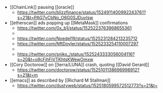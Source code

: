 - [[ChainLink]] pausing [[oracle]]
    - https://twitter.com/blizzfinance/status/1524911400992243761?s=21&t=PAG7vCbNo_O6G0SJDuvIsw
- [[etherscan]] ads popping up [[MetaMask]] confirmations
    - https://twitter.com/0x_b1/status/1525223763968655361
    - 
    - https://twitter.com/Noedel19/status/1525231284213235712
    - https://twitter.com/NftDoyler/status/1525233254110007297
    - 
    - https://twitter.com/sniko_/status/1525243333056004116?s=20&t=o9cFihFiVTKhtsKWewOmxw
- [[Cory Doctorow]] on [[terra/LUNA]] crash, quoting [[David Gerard]]
    - https://twitter.com/doctorow/status/1525101138696998912?s=21&t=m
- [[emacs]] as described by [[Richard M Stallman]]
    - https://twitter.com/dustyweb/status/1525180599572512773?s=21&t=
